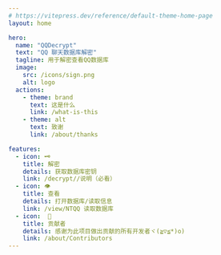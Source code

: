 ```yaml
---
# https://vitepress.dev/reference/default-theme-home-page
layout: home

hero:
  name: "QQDecrypt"
  text: "QQ 聊天数据库解密"
  tagline: 用于解密查看QQ数据库
  image:
    src: /icons/sign.png
    alt: logo  
  actions:
    - theme: brand
      text: 这是什么
      link: /what-is-this
    - theme: alt
      text: 致谢
      link: /about/thanks

features:
  - icon: 🗝
    title: 解密
    details: 获取数据库密钥
    link: /decrypt//说明（必看）
  - icon: 👁‍
    title: 查看
    details: 打开数据库/读取信息
    link: /view/NTQQ 读取数据库
  - icon:  🧑  
    title: 贡献者
    details: 感谢为此项目做出贡献的所有开发者ヾ(≧▽≦*)o)
    link: /about/Contributors
---
```


